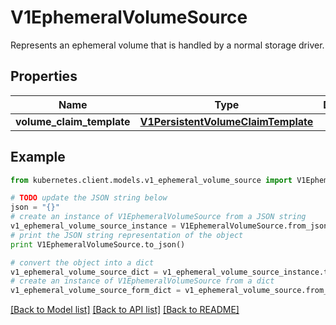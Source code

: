 # V1EphemeralVolumeSource

Represents an ephemeral volume that is handled by a normal storage driver.

## Properties
Name | Type | Description | Notes
------------ | ------------- | ------------- | -------------
**volume_claim_template** | [**V1PersistentVolumeClaimTemplate**](V1PersistentVolumeClaimTemplate.md) |  | [optional] 

## Example

```python
from kubernetes.client.models.v1_ephemeral_volume_source import V1EphemeralVolumeSource

# TODO update the JSON string below
json = "{}"
# create an instance of V1EphemeralVolumeSource from a JSON string
v1_ephemeral_volume_source_instance = V1EphemeralVolumeSource.from_json(json)
# print the JSON string representation of the object
print V1EphemeralVolumeSource.to_json()

# convert the object into a dict
v1_ephemeral_volume_source_dict = v1_ephemeral_volume_source_instance.to_dict()
# create an instance of V1EphemeralVolumeSource from a dict
v1_ephemeral_volume_source_form_dict = v1_ephemeral_volume_source.from_dict(v1_ephemeral_volume_source_dict)
```
[[Back to Model list]](../README.md#documentation-for-models) [[Back to API list]](../README.md#documentation-for-api-endpoints) [[Back to README]](../README.md)



